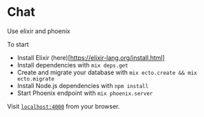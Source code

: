 # Chat 
Use elixir and phoenix

To start
  
  * Install Elixir (here)[https://elixir-lang.org/install.html]
  * Install dependencies with `mix deps.get`
  * Create and migrate your database with `mix ecto.create && mix ecto.migrate`
  * Install Node.js dependencies with `npm install`
  * Start Phoenix endpoint with `mix phoenix.server`

Visit [`localhost:4000`](http://localhost:4000) from your browser.
